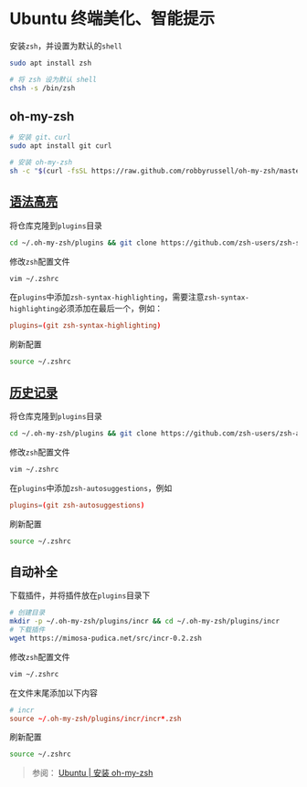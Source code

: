 # Ubuntu 终端美化、智能提示

安装`zsh`，并设置为默认的`shell`

```bash
sudo apt install zsh

# 将 zsh 设为默认 shell
chsh -s /bin/zsh
```

## oh-my-zsh

```bash
# 安装 git、curl
sudo apt install git curl

# 安装 oh-my-zsh
sh -c "$(curl -fsSL https://raw.github.com/robbyrussell/oh-my-zsh/master/tools/install.sh)"
```

## [语法高亮](https://github.com/zsh-users/zsh-syntax-highlighting)

将仓库克隆到`plugins`目录

```bash
cd ~/.oh-my-zsh/plugins && git clone https://github.com/zsh-users/zsh-syntax-highlighting.git
```

修改`zsh`配置文件

```bash
vim ~/.zshrc
```

在`plugins`中添加`zsh-syntax-highlighting`，需要注意`zsh-syntax-highlighting`必须添加在最后一个，例如：

```conf
plugins=(git zsh-syntax-highlighting)
```

刷新配置

```bash
source ~/.zshrc
```

## [历史记录](https://github.com/zsh-users/zsh-autosuggestions)

将仓库克隆到`plugins`目录

```bash
cd ~/.oh-my-zsh/plugins && git clone https://github.com/zsh-users/zsh-autosuggestions
```

修改`zsh`配置文件

```bash
vim ~/.zshrc
```

在`plugins`中添加`zsh-autosuggestions`，例如

```conf
plugins=(git zsh-autosuggestions)
```

刷新配置

```bash
source ~/.zshrc
```

## 自动补全

下载插件，并将插件放在`plugins`目录下

```bash
# 创建目录
mkdir -p ~/.oh-my-zsh/plugins/incr && cd ~/.oh-my-zsh/plugins/incr
# 下载插件
wget https://mimosa-pudica.net/src/incr-0.2.zsh
```

修改`zsh`配置文件

```bash
vim ~/.zshrc
```

在文件末尾添加以下内容

```conf
# incr
source ~/.oh-my-zsh/plugins/incr/incr*.zsh
```

刷新配置

```bash
source ~/.zshrc
```

> 参阅： [Ubuntu | 安装 oh-my-zsh](https://www.jianshu.com/p/ba782b57ae96)
